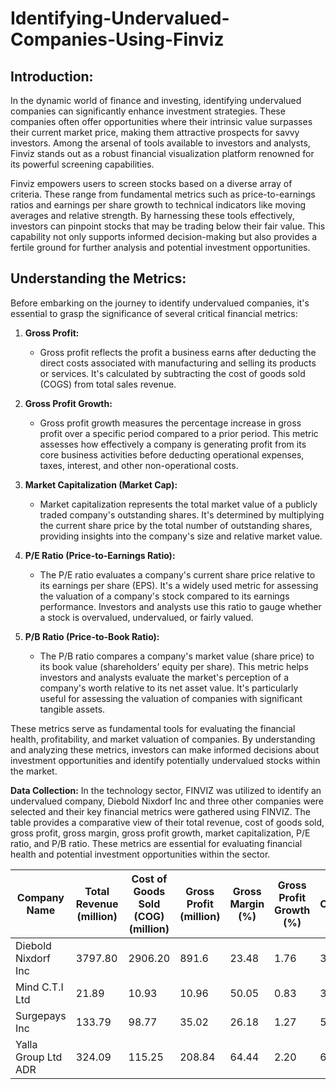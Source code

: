 # Identifying-Undervalued-Companies-Using-Finviz
## Introduction:
In the dynamic world of finance and investing, identifying undervalued companies can significantly enhance investment strategies. These companies often offer opportunities where their intrinsic value surpasses their current market price, making them attractive prospects for savvy investors. Among the arsenal of tools available to investors and analysts, Finviz stands out as a robust financial visualization platform renowned for its powerful screening capabilities.

Finviz empowers users to screen stocks based on a diverse array of criteria. These range from fundamental metrics such as price-to-earnings ratios and earnings per share growth to technical indicators like moving averages and relative strength. By harnessing these tools effectively, investors can pinpoint stocks that may be trading below their fair value. This capability not only supports informed decision-making but also provides a fertile ground for further analysis and potential investment opportunities.

## Understanding the Metrics:

Before embarking on the journey to identify undervalued companies, it's essential to grasp the significance of several critical financial metrics:

1. **Gross Profit:**
   - Gross profit reflects the profit a business earns after deducting the direct costs associated with manufacturing and selling its products or services. It's calculated by subtracting the cost of goods sold (COGS) from total sales revenue.

2. **Gross Profit Growth:**
   - Gross profit growth measures the percentage increase in gross profit over a specific period compared to a prior period. This metric assesses how effectively a company is generating profit from its core business activities before deducting operational expenses, taxes, interest, and other non-operational costs.

3. **Market Capitalization (Market Cap):**
   - Market capitalization represents the total market value of a publicly traded company's outstanding shares. It's determined by multiplying the current share price by the total number of outstanding shares, providing insights into the company's size and relative market value.

4. **P/E Ratio (Price-to-Earnings Ratio):**
   - The P/E ratio evaluates a company's current share price relative to its earnings per share (EPS). It's a widely used metric for assessing the valuation of a company's stock compared to its earnings performance. Investors and analysts use this ratio to gauge whether a stock is overvalued, undervalued, or fairly valued.

5. **P/B Ratio (Price-to-Book Ratio):**
   - The P/B ratio compares a company's market value (share price) to its book value (shareholders' equity per share). This metric helps investors and analysts evaluate the market's perception of a company's worth relative to its net asset value. It's particularly useful for assessing the valuation of companies with significant tangible assets.

These metrics serve as fundamental tools for evaluating the financial health, profitability, and market valuation of companies. By understanding and analyzing these metrics, investors can make informed decisions about investment opportunities and identify potentially undervalued stocks within the market.

**Data Collection:**
In the technology sector, FINVIZ was utilized to identify an undervalued company, Diebold Nixdorf Inc and three other companies were selected and their key financial metrics were gathered using FINVIZ. The table provides a comparative view of their total revenue, cost of goods sold, gross profit, gross margin, gross profit growth, market capitalization, P/E ratio, and P/B ratio. These metrics are essential for evaluating financial health and potential investment opportunities within the sector.

| Company Name           | Total Revenue (million) | Cost of Goods Sold (COG) (million) | Gross Profit (million) | Gross Margin (%) | Gross Profit Growth (%) | Market Capitalization (million) | P/E Ratio | P/B Ratio |
|------------------------|-------------------------|------------------------------------|------------------------|------------------|-------------------------|---------------------------------|-----------|-----------|
| Diebold Nixdorf Inc     | 3797.80                 | 2906.20                            | 891.6                  | 23.48            | 1.76                    | 3440.79                         | 0.88      | 1.57      |
| Mind C.T.I Ltd          | 21.89                   | 10.93                              | 10.96                  | 50.05            | 0.83                    | 39.18                           | 7.57      | 1.83      |
| Surgepays Inc           | 133.79                  | 98.77                              | 35.02                  | 26.18            | 1.27                    | 59.79                           | 2.63      | 1.06      |
| Yalla Group Ltd ADR     | 324.09                  | 115.25                             | 208.84                 | 64.44            | 2.20                    | 611.66                          | 6.33      | 1.18      |

